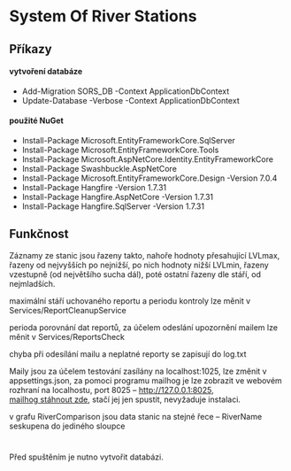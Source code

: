 # System Of River Stations
## Příkazy
#### vytvoření databáze
- Add-Migration SORS_DB -Context ApplicationDbContext
- Update-Database -Verbose -Context ApplicationDbContext
#### použité NuGet
+ Install-Package Microsoft.EntityFrameworkCore.SqlServer
+ Install-Package Microsoft.EntityFrameworkCore.Tools
+ Install-Package Microsoft.AspNetCore.Identity.EntityFrameworkCore
+ Install-Package Swashbuckle.AspNetCore
+ Install-Package Microsoft.EntityFrameworkCore.Design -Version 7.0.4
+ Install-Package Hangfire -Version 1.7.31
+ Install-Package Hangfire.AspNetCore -Version 1.7.31
+ Install-Package Hangfire.SqlServer -Version 1.7.31

## Funkčnost
Záznamy ze stanic jsou řazeny takto, nahoře hodnoty přesahující LVLmax, řazeny od nejvyšších po nejnižší, po nich hodnoty nižší LVLmin, řazeny vzestupně (od největšího sucha dál), poté ostatní řazeny dle stáří, od nejmladších.

maximální stáří uchovaného reportu a periodu kontroly lze měnit v Services/ReportCleanupService

perioda porovnání dat reportů, za účelem odeslání upozornění mailem lze měnit v Services/ReportsCheck

chyba při odesílání mailu a neplatné reporty se zapisují do log.txt

Maily jsou za účelem testování zasílány na localhost:1025, lze změnit v appsettings.json, za pomoci programu mailhog je lze zobrazit ve webovém rozhraní na localhostu, port 8025 – http://127.0.0.1:8025, <br>
[mailhog stáhnout zde](https://github.com/mailhog/MailHog/releases/download/v1.0.0/MailHog_windows_amd64.exe), stačí jej jen spustit, nevyžaduje instalaci.

v grafu RiverComparison jsou data stanic na stejné řece – RiverName seskupena do jediného sloupce

#
Před spuštěním je nutno vytvořit databázi.

